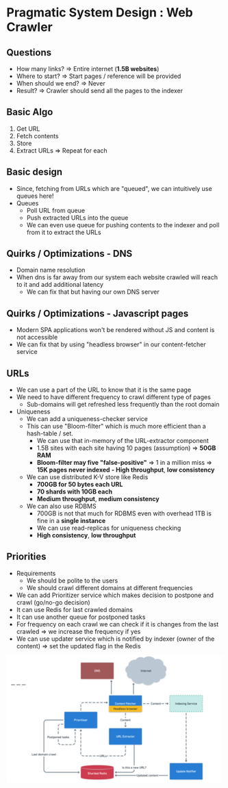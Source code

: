 # Pragmatic System Design : Web Crawler

## Questions

- How many links? => Entire internet (__1.5B websites__)
- Where to start? => Start pages / reference will be provided
- When should we end? => Never
- Result? => Crawler should send all the pages to the indexer

## Basic Algo

1. Get URL
2. Fetch contents
3. Store
4. Extract URLs => Repeat for each

## Basic design

- Since, fetching from URLs which are "queued", we can intuitively use queues here!
- Queues
  - Poll URL from queue
  - Push extracted URLs into the queue
  - We can even use queue for pushing contents to the indexer and poll from it to extract the URLs

## Quirks / Optimizations - DNS

- Domain name resolution
- When dns is far away from our system each website crawled will reach to it and add additional latency
  - We can fix that but having our own DNS server

## Quirks / Optimizations - Javascript pages

- Modern SPA applications won't be rendered without JS and content is not accessible
- We can fix that by using "headless browser" in our content-fetcher service

## URLs

- We can use a part of the URL to know that it is the same page
- We need to have different frequency to crawl different type of pages
  - Sub-domains will get refreshed less frequently than the root domain
- Uniqueness
  - We can add a uniqueness-checker service
  - This can use "Bloom-filter" which is much more efficient than a hash-table / set.
    - We can use that in-memory of the URL-extractor component
    - 1.5B sites with each site having 10 pages (assumption) => __50GB RAM__
    - __Bloom-filter may five "false-positive"__ => 1 in a million miss => __15K pages never indexed__
    __- High throughput__, __low consistency__
  - We can use distributed K-V store like Redis
    - __700GB for 50 bytes each URL__
    - __70 shards with 10GB each__
    - __Medium throughput__, __medium consistency__
  - We can also use RDBMS
    - 700GB is not that much for RDBMS even with overhead 1TB is fine in a __single instance__
    - We can use read-replicas for uniqueness checking
    - __High consistency__, __low throughput__

## Priorities

- Requirements
  - We should be polite to the users
  - We should crawl different domains at different frequencies
- We can add Prioritizer service which makes decision to postpone and crawl (go/no-go decision)
- It can use Redis for last crawled domains
- It can use another queue for postponed tasks
- For frequency on each crawl we can check if it is changes from the last crawled => we increase the frequency if yes
- We can use updater service which is notified by indexer (owner of the content) => set the updated flag in the Redis

![Web Crawler Final Design](./images/psd-webcrawler.png)
